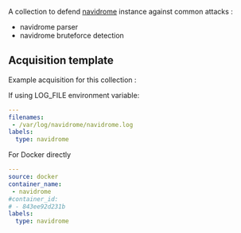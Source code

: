 A collection to defend [navidrome](https://www.navidrome.org) instance against common attacks :
 - navidrome parser
 - navidrome bruteforce detection

## Acquisition template

Example acquisition for this collection :

If using LOG_FILE environment variable:
```yaml
---
filenames:
 - /var/log/navidrome/navidrome.log
labels:
  type: navidrome
```

For Docker directly
```yaml
---
source: docker
container_name:
 - navidrome
#container_id:
# - 843ee92d231b
labels:
  type: navidrome
```